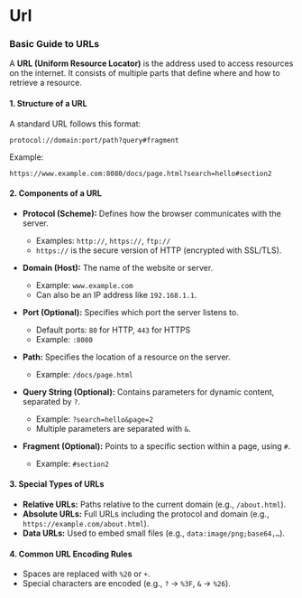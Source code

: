 # Url

### Basic Guide to URLs

A **URL (Uniform Resource Locator)** is the address used to access resources on the internet. It consists of multiple parts that define where and how to retrieve a resource.

#### **1. Structure of a URL**

A standard URL follows this format:

```
protocol://domain:port/path?query#fragment
```

Example:

```
https://www.example.com:8080/docs/page.html?search=hello#section2
```

#### **2. Components of a URL**

- **Protocol (Scheme):** Defines how the browser communicates with the server.
		
	- Examples: `http://`, `https://`, `ftp://`
	- `https://` is the secure version of HTTP (encrypted with SSL/TLS).

- **Domain (Host):** The name of the website or server.
		
	- Example: `www.example.com`
	- Can also be an IP address like `192.168.1.1`.


- **Port (Optional):** Specifies which port the server listens to.
		
	- Default ports: `80` for HTTP, `443` for HTTPS
	- Example: `:8080`

- **Path:** Specifies the location of a resource on the server.
		
	- Example: `/docs/page.html`

- **Query String (Optional):** Contains parameters for dynamic content, separated by `?`.
		
	- Example: `?search=hello&page=2`
	- Multiple parameters are separated with `&`.

- **Fragment (Optional):** Points to a specific section within a page, using `#`.		
	- Example: `#section2`

#### **3. Special Types of URLs**

- **Relative URLs:** Paths relative to the current domain (e.g., `/about.html`).
- **Absolute URLs:** Full URLs including the protocol and domain (e.g., `https://example.com/about.html`).
- **Data URLs:** Used to embed small files (e.g., `data:image/png;base64,…`).

#### **4. Common URL Encoding Rules**

- Spaces are replaced with `%20` or `+`.
- Special characters are encoded (e.g., `?` → `%3F`, `&` → `%26`).
